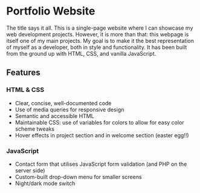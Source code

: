 # Portfolio Website

The title says it all. This is a single-page website where I can showcase my web development projects. However, it is more than that: this webpage is itself one of my main projects. My goal is to make it the best representation of myself as a developer, both in style and functionality. It has been built from the ground up with HTML, CSS, and vanilla JavaScript.

## Features
### HTML & CSS
- Clear, concise, well-documented code
- Use of media queries for responsive design
- Semantic and accessible HTML
- Maintainable CSS: use of variables for colors to allow for easy color scheme tweaks
- Hover effects in project section and in welcome section (easter egg!!)

### JavaScript
- Contact form that utilises JavaScript form validation (and PHP on the server side)
- Custom-built drop-down menu for smaller screens
- Night/dark mode switch
